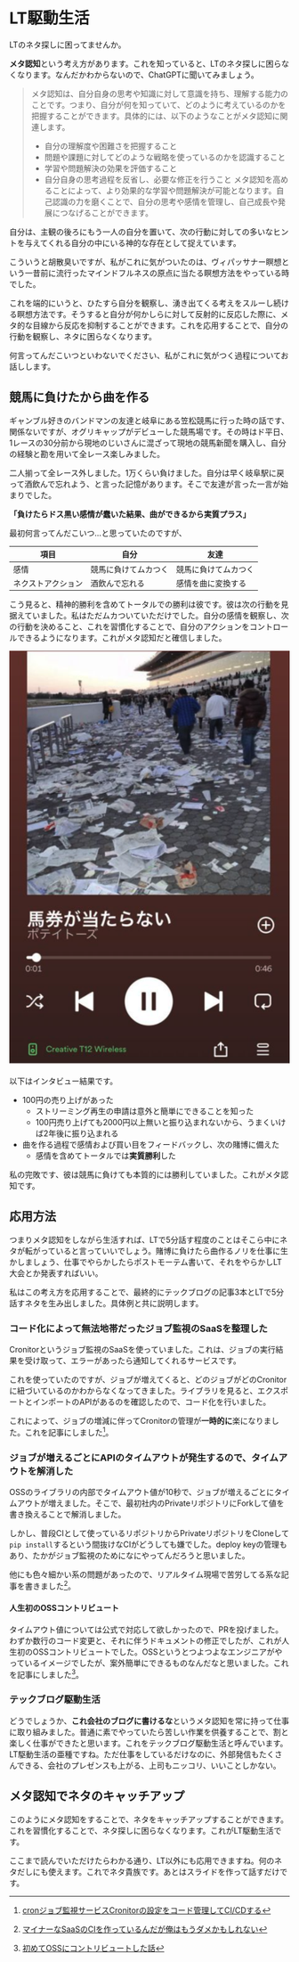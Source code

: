 # LT駆動生活

LTのネタ探しに困ってませんか。

**メタ認知**という考え方があります。これを知っていると、LTのネタ探しに困らなくなります。なんだかわからないので、ChatGPTに聞いてみましょう。

>メタ認知は、自分自身の思考や知識に対して意識を持ち、理解する能力のことです。つまり、自分が何を知っていて、どのように考えているのかを把握することができます。具体的には、以下のようなことがメタ認知に関連します。
> - 自分の理解度や困難さを把握すること
> - 問題や課題に対してどのような戦略を使っているのかを認識すること
> - 学習や問題解決の効果を評価すること
> - 自分自身の思考過程を反省し、必要な修正を行うこと
>メタ認知を高めることによって、より効果的な学習や問題解決が可能となります。自己認識の力を磨くことで、自分の思考や感情を管理し、自己成長や発展につなげることができます。


自分は、主観の後ろにもう一人の自分を置いて、次の行動に対しての多いなヒントを与えてくれる自分の中にいる神的な存在として捉えています。

こういうと胡散臭いですが、私がこれに気がついたのは、ヴィパッサナー瞑想という一昔前に流行ったマインドフルネスの原点に当たる瞑想方法をやっている時でした。

これを端的にいうと、ひたすら自分を観察し、湧き出てくる考えをスルーし続ける瞑想方法です。そうすると自分が何かしらに対して反射的に反応した際に、メタ的な目線から反応を抑制することができます。これを応用することで、自分の行動を観察し、ネタに困らなくなります。

何言ってんだこいつといわないでください、私がこれに気がつく過程についてお話しします。

## 競馬に負けたから曲を作る
ギャンブル好きのバンドマンの友達と岐阜にある笠松競馬に行った時の話です、関係ないですが、オグリキャップがデビューした競馬場です。その時はド平日、1レースの30分前から現地のじいさんに混ざって現地の競馬新聞を購入し、自分の経験と勘を用いて全レース楽しみました。

二人揃って全レース外しました。1万くらい負けました。自分は早く岐阜駅に戻って酒飲んで忘れよう、と言った記憶があります。そこで友達が言った一言が始まりでした。

**「負けたらドス黒い感情が蠢いた結果、曲ができるから実質プラス」**

最初何言ってんだこいつ…と思っていたのですが、

| 項目 | 自分 | 友達 |
| -------- | -------- | -------- |
| 感情 | 競馬に負けてムカつく| 競馬に負けてムカつく|
| ネクストアクション| 酒飲んで忘れる| 感情を曲に変換する|

こう見ると、精神的勝利を含めてトータルでの勝利は彼です。彼は次の行動を見据えていました。私はただムカついていただけでした。自分の感情を観察し、次の行動を決めること、これを習慣化することで、自分のアクションをコントロールできるようになります。これがメタ認知だと確信しました。

![彼の成果](images/chap-y_suzuki-ldl/loser_song.png)

以下はインタビュー結果です。

- 100円の売り上げがあった
  - ストリーミング再生の申請は意外と簡単にできることを知った
  - 100円売り上げても2000円以上無いと振り込まれないから、うまくいけば2年後に振り込まれる
- 曲を作る過程で感情および買い目をフィードバックし、次の賭博に備えた
  - 感情を含めてトータルでは**実質勝利**した

私の完敗です、彼は競馬に負けても本質的には勝利していました。これがメタ認知です。

## 応用方法
つまりメタ認知をしながら生活すれば、LTで5分話す程度のことはそこら中にネタが転がっていると言っていいでしょう。賭博に負けたら曲作るノリを仕事に生かしましょう、仕事でやらかしたらポストモーテム書いて、それをやらかしLT大会とか発表すればいい。

私はこの考え方を応用することで、最終的にテックブログの記事3本とLTで5分話すネタを生み出しました。具体例と共に説明します。

### コード化によって無法地帯だったジョブ監視のSaaSを整理した
Cronitorというジョブ監視のSaaSを使っていました。これは、ジョブの実行結果を受け取って、エラーがあったら通知してくれるサービスです。

これを使っていたのですが、ジョブが増えてくると、どのジョブがどのCronitorに紐づいているのかわからなくなってきました。ライブラリを見ると、エクスポートとインポートのAPIがあるのを確認したので、コード化を行いました。

これによって、ジョブの増減に伴ってCronitorの管理が**一時的に**楽になりました。これを記事にしました[^1]。

### ジョブが増えるごとにAPIのタイムアウトが発生するので、タイムアウトを解消した
OSSのライブラリの内部でタイムアウト値が10秒で、ジョブが増えるごとにタイムアウトが増えました。そこで、最初社内のPrivateリポジトリにForkして値を書き換えることで解消しました。

しかし、普段CIとして使っているリポジトリからPrivateリポジトリをCloneして`pip install`するという間抜けなCIがどうしても嫌でした。deploy keyの管理もあり、たかがジョブ監視のためになにやってんだろうと思いました。

他にも色々細かい系の問題があったので、リアルタイム現場で苦労してる系な記事を書きました[^2]。

#### 人生初のOSSコントリビュート
タイムアウト値については公式で対応して欲しかったので、PRを投げました。わずか数行のコード変更と、それに伴うドキュメントの修正でしたが、これが人生初のOSSコントリビュートでした。OSSというとつよつよなエンジニアがやっているイメージでしたが、案外簡単にできるものなんだなと思いました。これを記事にしました[^3]。

### テックブログ駆動生活
どうでしょうか、**これ会社のブログに書けるな**というメタ認知を常に持って仕事に取り組みました。普通に素でやっていたら苦しい作業を供養することで、割と楽しく仕事ができたと思います。これをテックブログ駆動生活と呼んでいます。LT駆動生活の亜種ですね。ただ仕事をしているだけなのに、外部発信もたくさんできる、会社のプレゼンスも上がる、上司もニッコリ、いいことしかない。

## メタ認知でネタのキャッチアップ
このようにメタ認知をすることで、ネタをキャッチアップすることができます。これを習慣化することで、ネタ探しに困らなくなります。これがLT駆動生活です。

ここまで読んでいただけたらわかる通り、LT以外にも応用できますね。何のネタだしにも使えます。これでネタ貴族です。あとはスライドを作って話すだけです。

[^1]: [cronジョブ監視サービスCronitorの設定をコード管理してCI/CDする](https://made.livesense.co.jp/entry/2023/04/05/080000)
[^2]: [マイナーなSaaSのCIを作っているんだが俺はもうダメかもしれない](https://made.livesense.co.jp/entry/2023/07/12/080000)
[^3]: [初めてOSSにコントリビュートした話](https://made.livesense.co.jp/entry/2023/09/28/080000)
